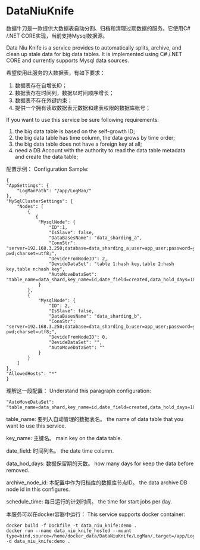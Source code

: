 # DataNiuKnife
数据牛刀是一款提供大数据表自动分割、归档和清理过期数据的服务。它使用C# /.NET CORE实现，当前支持Mysql数据源。

Data Niu Knife is a service provides  to automatically splits, archive, and clean up stale data for big data tables. It is implemented using C# /.NET CORE and currently supports Mysql data sources.

希望使用此服务的大数据表，有如下要求：
 1. 数据表存在自增长ID；
 2. 数据表存在时间列，数据以时间顺序增长；
 3. 数据表不存在外键约束；
 4. 提供一个拥有读取数据表元数据和建表权限的数据库账号；

If you want to use this service be sure following requirements:
 1. the big data table is based on the self-growth ID;
 2. the big data table has time column, the data grows by time order;
 3. the big data table does not have a foreign key at all;
 4. need a DB Account with the authority to read the data table metadata and create the data table;

配置示例：
Configuration Sample:

    {
    "AppSettings": {
        "LogManPath": "/app/LogMan/"       
    },
    "MySqlClusterSettings": {
        "Nodes": [
            {    
               {
                "MysqlNode": {
                    "ID":1,
                    "IsSlave": false,
                    "DataBasesName": "data_sharding_a",
                    "ConnStr": "server=192.168.3.250;database=data_sharding_a;user=app_user;password=your pwd;charset=utf8;",
                    "DevideFromNodeID": 2,
                    "DevideDataSet": "table 1:hash key,table 2:hash key,table n:hash key",
                    "AutoMoveDataSet": "table_name=data_shard,key_name=id,date_field=created,data_hold_days=180,archive_node_id=2,schedule_time=23:00:00;"
                }
            },
            {
                "MysqlNode": {
                    "ID": 2,
                    "IsSlave": false,
                    "DataBasesName": "data_sharding_b",
                    "ConnStr": "server=192.168.3.250;database=data_sharding_b;user=app_user;password=your pwd;charset=utf8;",
                    "DevideFromNodeID": 0,
                    "DevideDataSet": "",
                    "AutoMoveDataSet": ""
                }
            }
        ]
    },
    "AllowedHosts": "*"
    }

理解这一段配置：
Understand this paragraph configuration:

    "AutoMoveDataSet": "table_name=data_shard,key_name=id,date_field=created,data_hold_days=180,archive_node_id=2,schedule_time=23:00:00;"
table_name: 
要列入自动管理的数据表名。
the name of data table that you want to use this service.

key_name: 
主键名。
main key on the data table.

date_field: 
时间列名。
the date time column.

data_hod_days:
数据保留期的天数。
how many days for keep the data before removed.

archive_node_id: 
本配置中作为归档库的数据库节点ID。
the data archive DB node id in this configures.

schedule_time:
每日运行的计划时间。
the time for start jobs per day.


本服务可以在docker容器中运行：
This service supports docker container:

    docker build -f Dockfile -t data_niu_knife:demo .
    docker run --name data_niu_knife_hosted --mount type=bind,source=/home/docker_data/DataNiuKnife/LogMan/,target=/app/LogMan/ -d data_niu_knife:demo .

